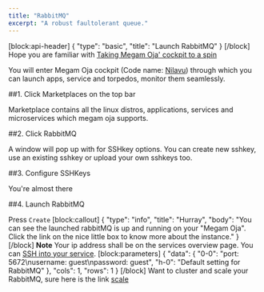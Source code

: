 ```yaml
---
title: "RabbitMQ"
excerpt: "A robust faultolerant queue."
---
```

[block:api-header]
{
  "type": "basic",
  "title": "Launch RabbitMQ"
}
[/block]
Hope you are familiar with [Taking Megam Oja' cockpit to a spin](doc:taking-megam-oja-to-a-spin)

You will enter Megam Oja cockpit (Code name: [Nilavu](https://github.com/megamsys/nilavu.git)) through which you can launch apps, service and torpedos, monitor them seamlessly.

##1. Click Marketplaces on the top bar 

Marketplace contains all the linux distros,  applications, services and microservices which megam oja supports. 

##2. Click RabbitMQ

A window will pop up with for SSHkey options. You can create new sshkey, use an existing sshkey or upload your own sshkeys too. 

##3. Configure SSHKeys

You're almost there

##4. Launch RabbitMQ

Press `Create` 
[block:callout]
{
  "type": "info",
  "title": "Hurray",
  "body": "You can see the launched rabbitMQ is up and running on your \"Megam Oja\". Click the link on the nice little box to know more about the instance."
}
[/block]
**Note** Your ip address shall be on the services overview page. You can [SSH into your service](doc:ssh-into-your-torpedo).
[block:parameters]
{
  "data": {
    "0-0": "port: 5672\nusername: guest\npassword: guest",
    "h-0": "Default setting for RabbitMQ"
  },
  "cols": 1,
  "rows": 1
}
[/block]
Want to cluster and scale your RabbitMQ, sure here is the link [scale](http://devcenter.megam.io/2015/08/27/rabbitmq-cluster/9)